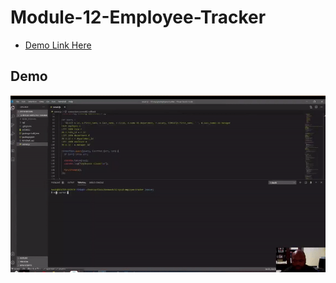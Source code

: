 # Module-12-Employee-Tracker




- [Demo Link Here](https://www.youtube.com/watch?v=j261MG-o-so)

## Demo 

![Demo](https://raw.githubusercontent.com/NgandalaLopes/Module-12-Employee-Tracker/master/ezgif.com-video-to-gif.gif)
